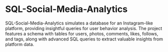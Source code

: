 # SQL-Social-Media-Analytics
SQL-Social-Media-Analytics simulates a database for an Instagram-like platform, providing insightful queries for user behavior analysis. The project features a schema with tables for users, photos, comments, likes, follows, and tags, along with advanced SQL queries to extract valuable insights from platform data.
